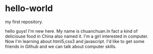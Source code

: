 # hello-world
my first repository.

hello guys!
I'm new here. My name is chuanchuan.In fact a kind of deliciouse food in China also named it. 
I'm a girl interested in computer. Now I'm learning about html5,css3 and javascript.
I'd like to get some friends in Github and we can talk about computer skills.

